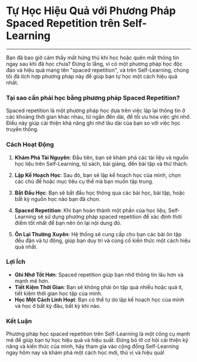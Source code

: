 # Tự Học Hiệu Quả với Phương Pháp Spaced Repetition trên Self-Learning

---

Bạn đã bao giờ cảm thấy mất hứng thú khi học hoặc quên mất thông tin ngay sau khi đã học chưa? Đừng lo lắng, vì có một phương pháp học độc đáo và hiệu quả mang tên "spaced repetition", và trên Self-Learning, chúng tôi đã tích hợp phương pháp này để giúp bạn tự học một cách hiệu quả nhất.

### Tại sao cần phải học bằng phương pháp Spaced Repetition?

Spaced repetition là một phương pháp học dựa trên việc lặp lại thông tin ở các khoảng thời gian khác nhau, từ ngắn đến dài, để tối ưu hóa việc ghi nhớ. Điều này giúp cải thiện khả năng ghi nhớ lâu dài của bạn so với việc học truyền thống.

### Cách Hoạt Động

1. **Khám Phá Tài Nguyên**: Đầu tiên, bạn sẽ khám phá các tài liệu và nguồn học liệu trên Self-Learning, từ sách, bài giảng, đến bài tập và thử thách.

2. **Lập Kế Hoạch Học**: Sau đó, bạn sẽ lập kế hoạch học của mình, chọn các chủ đề hoặc mục tiêu cụ thể mà bạn muốn tập trung.

3. **Bắt Đầu Học**: Bạn sẽ bắt đầu học thông qua các bài học, bài tập, hoặc bất kỳ nguồn học nào bạn đã chọn.

4. **Spaced Repetition**: Khi bạn hoàn thành một phần của học liệu, Self-Learning sẽ sử dụng phương pháp spaced repetition để xác định thời điểm tốt nhất để bạn nên ôn lại nội dung đó.

5. **Ôn Lại Thường Xuyên**: Hệ thống sẽ cung cấp cho bạn các bài ôn tập đều đặn và tự động, giúp bạn duy trì và củng cố kiến thức một cách hiệu quả nhất.

### Lợi Ích

- **Ghi Nhớ Tốt Hơn**: Spaced repetition giúp bạn nhớ thông tin lâu hơn và mạnh mẽ hơn.
- **Tiết Kiệm Thời Gian**: Bạn sẽ không phải ôn tập quá nhiều hoặc quá ít, tiết kiệm thời gian học tập của mình.
- **Học Một Cách Linh Hoạt**: Bạn có thể tự do lập kế hoạch học của mình và học ở bất kỳ đâu, bất kỳ khi nào.

### Kết Luận

Phương pháp học spaced repetition trên Self-Learning là một công cụ mạnh mẽ để giúp bạn tự học hiệu quả và hiệu suất. Đừng bỏ lỡ cơ hội cải thiện kỹ năng và kiến thức của mình, hãy tham gia vào cộng đồng Self-Learning ngay hôm nay và khám phá một cách học mới, thú vị và hiệu quả!
